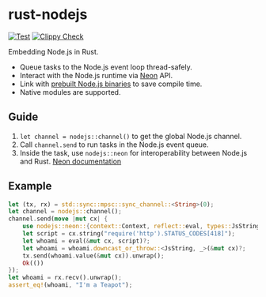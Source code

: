 # rust-nodejs

[![Test](https://github.com/patr0nus/rust-nodejs/actions/workflows/test.yml/badge.svg)](https://github.com/patr0nus/rust-nodejs/actions/workflows/test.yml)
[![Clippy Check](https://github.com/patr0nus/rust-nodejs/actions/workflows/clippy.yml/badge.svg)](https://github.com/patr0nus/rust-nodejs/actions/workflows/clippy.yml)

Embedding Node.js in Rust.  

- Queue tasks to the Node.js event loop thread-safely.
- Interact with the Node.js runtime via [Neon](https://neon-bindings.com) API.
- Link with [prebuilt Node.js binaries](https://github.com/patr0nus/libnode/) to save compile time.
- Native modules are supported.

## Guide

1. `let channel = nodejs::channel()` to get the global Node.js channel.
2. Call `channel.send` to run tasks in the Node.js event queue.
3. Inside the task, use `nodejs::neon` for interoperability between Node.js and Rust. [Neon documentation](https://docs.rs/neon/0.9.0/neon/index.html)

## Example
```rust
let (tx, rx) = std::sync::mpsc::sync_channel::<String>(0);
let channel = nodejs::channel();
channel.send(move |mut cx| {
    use nodejs::neon::{context::Context, reflect::eval, types::JsString};
    let script = cx.string("require('http').STATUS_CODES[418]");
    let whoami = eval(&mut cx, script)?;
    let whoami = whoami.downcast_or_throw::<JsString, _>(&mut cx)?;
    tx.send(whoami.value(&mut cx)).unwrap();
    Ok(())
});
let whoami = rx.recv().unwrap();
assert_eq!(whoami, "I'm a Teapot");
```

